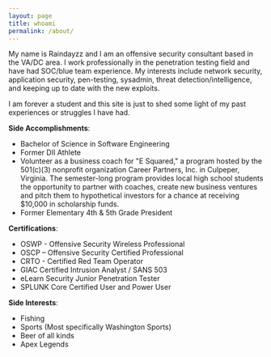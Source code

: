 ```yaml
---
layout: page
title: whoami
permalink: /about/
---
```


My name is Raindayzz and I am an offensive security consultant based in the VA/DC area. I work professionally in the penetration testing field and have had SOC/blue team experience. My interests include network security, application security, pen-testing, sysadmin, threat detection/intelligence, and keeping up to date with the new exploits.


I am forever a student and this site is just to shed some light of my past experiences or struggles I have had. 


**Side Accomplishments**:
- Bachelor of Science in Software Engineering
- Former DII Athlete
- Volunteer as a business coach for "E Squared," a program hosted by the 501(c)(3) nonprofit organization Career Partners, Inc. in Culpeper, Virginia. The semester-long program provides local high school students the opportunity to partner with coaches, create new business ventures and pitch them to hypothetical investors for a chance at receiving $10,000 in scholarship funds. 
- Former Elementary 4th & 5th Grade President


**Certifications**: 
- OSWP - Offensive Security Wireless Professional 
- OSCP – Offensive Security Certified Professional 
- CRTO - Certified Red Team Operator
- GIAC Certified Intrusion Analyst / SANS 503 
- eLearn Security Junior Penetration Tester 
- SPLUNK Core Certified User and Power User 

**Side Interests**:
- Fishing
- Sports (Most specifically Washington Sports)
- Beer of all kinds
- Apex Legends
